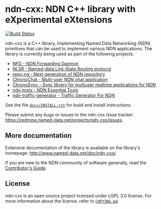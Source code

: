 ndn-cxx: NDN C++ library with eXperimental eXtensions
=====================================================

[![Build Status](https://travis-ci.org/named-data/ndn-cxx.svg?branch=master)](https://travis-ci.org/named-data/ndn-cxx)

ndn-cxx is a C++ library, implementing Named Data Networking (NDN) primitives that can be
used to implement various NDN applications. The library is currently being used as part of
the following projects:

* [NFD - NDN Forwarding Daemon](https://github.com/named-data/NFD)
* [NLSR - Named-data Link-State Routing protocol](https://github.com/named-data/NLSR)
* [repo-ng - Next generation of NDN repository](https://github.com/named-data/repo-ng)
* [ChronoChat - Multi-user NDN chat application](https://github.com/named-data/ChronoChat)
* [ChronoSync - Sync library for multiuser realtime applications for NDN](https://github.com/named-data/ChronoSync)
* [ndn-tools - NDN Essential Tools](https://github.com/named-data/ndn-tools)
* [ndn-traffic-generator - Traffic Generator For NDN](https://github.com/named-data/ndn-traffic-generator)

See the file [`docs/INSTALL.rst`](https://github.com/named-data/ndn-cxx/blob/master/docs/INSTALL.rst)
for build and install instructions.

Please submit any bugs or issues to the ndn-cxx issue tracker:
https://redmine.named-data.net/projects/ndn-cxx/issues

## More documentation

Extensive documentation of the library is available on the library's homepage:
http://www.named-data.net/doc/ndn-cxx/

If you are new to the NDN community of software generally, read the
[Contributor's Guide](https://github.com/named-data/NFD/blob/master/CONTRIBUTING.md).

## License

ndn-cxx is an open source project licensed under LGPL 3.0 license. For more information about
the license, refer to [`COPYING.md`](https://github.com/named-data/ndn-cxx/blob/master/COPYING.md).
